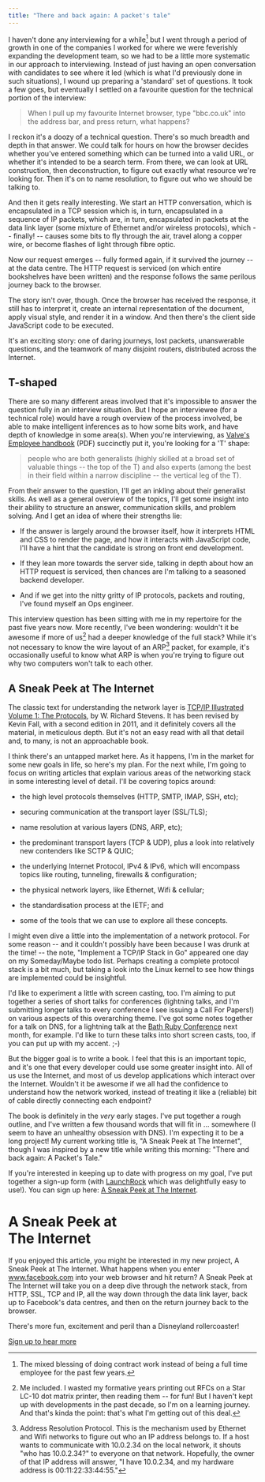 ```yaml
---
title: "There and back again: A packet's tale"
---
```


I haven't done any interviewing for a while[^1] but I went through a period of
growth in one of the companies I worked for where we were feverishly expanding
the development team, so we had to be a little more systematic in our approach
to interviewing. Instead of just having an open conversation with candidates to
see where it led (which is what I'd previously done in such situations), I wound
up preparing a 'standard' set of questions. It took a few goes, but eventually I
settled on a favourite question for the technical portion of the interview:

> When I pull up my favourite Internet browser, type "bbc.co.uk" into the
> address bar, and press return, what happens?

I reckon it's a doozy of a technical question. There's so much breadth and depth
in that answer. We could talk for hours on how the browser decides whether
you've entered something which can be turned into a valid URL, or whether it's
intended to be a search term. From there, we can look at URL construction, then
deconstruction, to figure out exactly what resource we're looking for. Then it's
on to name resolution, to figure out who we should be talking to.

And then it gets really interesting. We start an HTTP conversation, which is
encapsulated in a TCP session which is, in turn, encapsulated in a sequence of
IP packets, which are, in turn, encapsulated in packets at the data link layer
(some mixture of Ethernet and/or wireless protocols), which -- finally! --
causes some bits to fly through the air, travel along a copper wire, or become
flashes of light through fibre optic.

Now our request emerges -- fully formed again, if it survived the journey -- at
the data centre. The HTTP request is serviced (on which entire bookshelves have
been written) and the response follows the same perilous journey back to the
browser.

The story isn't over, though. Once the browser has received the response, it
still has to interpret it, create an internal representation of the document,
apply visual style, and render it in a window. And then there's the client side
JavaScript code to be executed.

It's an exciting story: one of daring journeys, lost packets, unanswerable
questions, and the teamwork of many disjoint routers, distributed across the
Internet.

## T-shaped

There are so many different areas involved that it's impossible to answer the
question fully in an interview situation. But I hope an interviewee (for a
technical role) would have a rough overview of the process involved, be able to
make intelligent inferences as to how some bits work, and have depth of
knowledge in some area(s). When you're interviewing, as
[Valve's Employee handbook][valve] (PDF) succinctly put it, you're looking for a
'T' shape:

> people who are both generalists (highly skilled at a broad set of valuable
> things -- the top of the T) and also experts (among the best in their field
> within a narrow discipline -- the vertical leg of the T).

From their answer to the question, I'll get an inkling about their generalist
skills. As well as a general overview of the topics, I'll get some insight into
their ability to structure an answer, communication skills, and problem solving.
And I get an idea of where their strengths lie:

* If the answer is largely around the browser itself, how it interprets HTML and
  CSS to render the page, and how it interacts with JavaScript code, I'll have
  a hint that the candidate is strong on front end development.

* If they lean more towards the server side, talking in depth about how an
  HTTP request is serviced, then chances are I'm talking to a seasoned backend
  developer.

* And if we get into the nitty gritty of IP protocols, packets and routing, I've
  found myself an Ops engineer.

This interview question has been sitting with me in my repertoire for the past
five years now. More recently, I've been wondering: wouldn't it be awesome if
more of us[^3] had a deeper knowledge of the full stack? While it's not
necessary to know the wire layout of an ARP[^2] packet, for example, it's
occasionally useful to know what ARP is when you're trying to figure out why two
computers won't talk to each other.

## A Sneak Peek at The Internet

The classic text for understanding the network layer is [TCP/IP Illustrated
Volume 1: The Protocols][tcpipillustrated], by W. Richard Stevens. It has been
revised by Kevin Fall, with a second edition in 2011, and it definitely covers
all the material, in meticulous depth. But it's not an easy read with all that
detail and, to many, is not an approachable book.

I think there's an untapped market here. As it happens, I'm in the market for
some new goals in life, so here's my plan. For the next while, I'm going to
focus on writing articles that explain various areas of the networking stack
in some interesting level of detail. I'll be covering topics around:

* the high level protocols themselves (HTTP, SMTP, IMAP, SSH, etc);

* securing communication at the transport layer (SSL/TLS);

* name resolution at various layers (DNS, ARP, etc);

* the predominant transport layers (TCP & UDP), plus a look into relatively new
  contenders like SCTP & QUIC;

* the underlying Internet Protocol, IPv4 & IPv6, which will encompass topics
  like routing, tunneling, firewalls & configuration;

* the physical network layers, like Ethernet, Wifi & cellular;

* the standardisation process at the IETF; and

* some of the tools that we can use to explore all these concepts.

I might even dive a little into the implementation of a network protocol. For
some reason -- and it couldn't possibly have been because I was drunk at the
time! -- the note, "Implement a TCP/IP Stack in Go" appeared one day on my
Someday/Maybe todo list. Perhaps creating a complete protocol stack is a bit
much, but taking a look into the Linux kernel to see how things are implemented
could be insightful.

I'd like to experiment a little with screen casting, too. I'm aiming to put
together a series of short talks for conferences (lightning talks, and I'm
submitting longer talks to every conference I see issuing a Call For Papers!) on
various aspects of this overarching theme. I've got some notes together for a
talk on DNS, for a lightning talk at the [Bath Ruby Conference][bathrubyconf]
next month, for example. I'd like to turn these talks into short screen casts,
too, if you can put up with my accent. ;-)

But the bigger goal is to write a book. I feel that this is an important topic,
and it's one that every developer could use some greater insight into. All of us
use the Internet, and most of us develop applications which interact over the
Internet. Wouldn't it be awesome if we all had the confidence to understand how
the network worked, instead of treating it like a (reliable) bit of cable
directly connecting each endpoint?

The book is definitely in the *very* early stages. I've put together a rough
outline, and I've written a few thousand words that will fit in ... somewhere (I
seem to have an unhealthy obsession with DNS). I'm expecting it to be a long
project! My current working title is, "A Sneak Peek at The Internet", though I
was inspired by a new title while writing this morning: "There and back again: A
Packet's Tale."

If you're interested in keeping up to date with progress on my goal, I've put
together a sign-up form (with [LaunchRock][launchrock] which was delightfully
easy to use!). You can sign up here: [A Sneak Peek at The Internet][sneakpeek].

<div class="jumbotron">
  <h1 class="text-centered">A Sneak Peek at<br> The Internet</h1>

  <p>
    If you enjoyed this article, you might be interested in my new project, A
    Sneak Peek at The Internet. What happens when you enter <a
    href="https://www.facebook.com">www.facebook.com</a> into your web browser
    and hit return? A Sneak Peek at The Internet will take you on a deep dive
    through the network stack, from HTTP, SSL, TCP and IP, all the way down
    through the data link layer, back up to Facebook's data centres, and then on
    the return journey back to the browser.
  </p>

  <p>
    There's more fun, excitement and peril than a Disneyland rollercoaster!
  </p>

  <p class="center-block">
    <a href="http://the-internet.woss.name/" class="btn btn-block btn-lg btn-primary">Sign up to hear more</a>
  </p>
</div>

[tcpipillustrated]: http://www.amazon.co.uk/gp/product/0321336313/ref=as_li_tl?ie=UTF8&camp=1634&creative=19450&creativeASIN=0321336313&linkCode=as2&tag=mathieoftheen-21&linkId=3FRUDKLICXTP4TO5
[bathrubyconf]: http://2015.bathruby.org
[sneakpeek]: http://the-internet.woss.name/
[launchrock]: http://launchrock.com/
[valve]: http://www.valvesoftware.com/company/Valve_Handbook_LowRes.pdf

[^1]: The mixed blessing of doing contract work instead of being a full time employee for the past few years.

[^2]: Address Resolution Protocol. This is the mechanism used by Ethernet and Wifi networks to figure out who an IP address belongs to. If a host wants to communicate with 10.0.2.34 on the local network, it shouts "who has 10.0.2.34?" to everyone on that network. Hopefully, the owner of that IP address will answer, "I have 10.0.2.34, and my hardware address is 00:11:22:33:44:55."

[^3]: Me included. I wasted my formative years printing out RFCs on a Star LC-10 dot matrix printer, then reading them -- for fun! But I haven't kept up with developments in the past decade, so I'm on a learning journey. And that's kinda the point: that's what I'm getting out of this deal.
